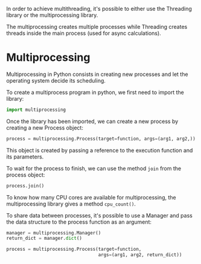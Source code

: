 In order to achieve multithreading, it's possible to either use the Threading library or the multiprocessing library.

The multiprocessing creates multiple processes while Threading creates threads inside the main process (used for async calculations).

# Multiprocessing
Multiprocessing in Python consists in creating new processes and let the operating system decide its scheduling.

To create a multiprocess program in python, we first need to import the library:

```python
import multiprocessing
```

Once the library has been imported, we can create a new process by creating a new Process object:

```python
process = multiprocessing.Process(target=function, args=(arg1, arg2,))
```

This object is created by passing a reference to the execution function and its parameters.

To wait for the process to finish, we can use the method `join` from the process object:

```python
process.join()
```

To know how many CPU cores are available for multiprocessing, the multiprocessing library gives a method `cpu_count()`.


To share data between processes, it's possible to use a Manager and pass the data structure to the process function as an argument:

```python
manager = multiprocessing.Manager()
return_dict = manager.dict()

process = multiprocessing.Process(target=function,
								  args=(arg1, arg2, return_dict))
```

